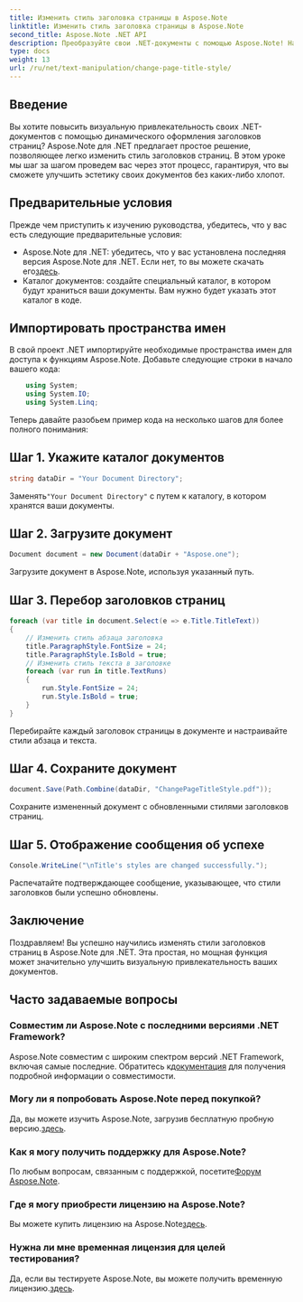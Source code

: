 ```yaml
---
title: Изменить стиль заголовка страницы в Aspose.Note
linktitle: Изменить стиль заголовка страницы в Aspose.Note
second_title: Aspose.Note .NET API
description: Преобразуйте свои .NET-документы с помощью Aspose.Note! Научитесь легко менять стили заголовков страниц. Поднимите эстетику за несколько простых шагов.
type: docs
weight: 13
url: /ru/net/text-manipulation/change-page-title-style/
---
```

## Введение
Вы хотите повысить визуальную привлекательность своих .NET-документов с помощью динамического оформления заголовков страниц? Aspose.Note для .NET предлагает простое решение, позволяющее легко изменить стиль заголовков страниц. В этом уроке мы шаг за шагом проведем вас через этот процесс, гарантируя, что вы сможете улучшить эстетику своих документов без каких-либо хлопот.
## Предварительные условия
Прежде чем приступить к изучению руководства, убедитесь, что у вас есть следующие предварительные условия:
-  Aspose.Note для .NET: убедитесь, что у вас установлена последняя версия Aspose.Note для .NET. Если нет, то вы можете скачать его[здесь](https://releases.aspose.com/note/net/).
- Каталог документов: создайте специальный каталог, в котором будут храниться ваши документы. Вам нужно будет указать этот каталог в коде.
## Импортировать пространства имен
В свой проект .NET импортируйте необходимые пространства имен для доступа к функциям Aspose.Note. Добавьте следующие строки в начало вашего кода:
```csharp
    using System;
    using System.IO;
    using System.Linq;
```
Теперь давайте разобьем пример кода на несколько шагов для более полного понимания:
## Шаг 1. Укажите каталог документов
```csharp
string dataDir = "Your Document Directory";
```
 Заменять`"Your Document Directory"` с путем к каталогу, в котором хранятся ваши документы.
## Шаг 2. Загрузите документ
```csharp
Document document = new Document(dataDir + "Aspose.one");
```
Загрузите документ в Aspose.Note, используя указанный путь.
## Шаг 3. Перебор заголовков страниц
```csharp
foreach (var title in document.Select(e => e.Title.TitleText))
{
    // Изменить стиль абзаца заголовка
    title.ParagraphStyle.FontSize = 24;
    title.ParagraphStyle.IsBold = true;
    // Изменить стиль текста в заголовке
    foreach (var run in title.TextRuns)
    {
        run.Style.FontSize = 24;
        run.Style.IsBold = true;
    }
}
```
Перебирайте каждый заголовок страницы в документе и настраивайте стили абзаца и текста.
## Шаг 4. Сохраните документ
```csharp
document.Save(Path.Combine(dataDir, "ChangePageTitleStyle.pdf"));
```
Сохраните измененный документ с обновленными стилями заголовков страниц.
## Шаг 5. Отображение сообщения об успехе
```csharp
Console.WriteLine("\nTitle's styles are changed successfully.");
```
Распечатайте подтверждающее сообщение, указывающее, что стили заголовков были успешно обновлены.
## Заключение
Поздравляем! Вы успешно научились изменять стили заголовков страниц в Aspose.Note для .NET. Эта простая, но мощная функция может значительно улучшить визуальную привлекательность ваших документов.
## Часто задаваемые вопросы
### Совместим ли Aspose.Note с последними версиями .NET Framework?
 Aspose.Note совместим с широким спектром версий .NET Framework, включая самые последние. Обратитесь к[документация](https://reference.aspose.com/note/net/) для получения подробной информации о совместимости.
### Могу ли я попробовать Aspose.Note перед покупкой?
 Да, вы можете изучить Aspose.Note, загрузив бесплатную пробную версию.[здесь](https://releases.aspose.com/).
### Как я могу получить поддержку для Aspose.Note?
 По любым вопросам, связанным с поддержкой, посетите[Форум Aspose.Note](https://forum.aspose.com/c/note/28).
### Где я могу приобрести лицензию на Aspose.Note?
 Вы можете купить лицензию на Aspose.Note[здесь](https://purchase.aspose.com/buy).
### Нужна ли мне временная лицензия для целей тестирования?
 Да, если вы тестируете Aspose.Note, вы можете получить временную лицензию.[здесь](https://purchase.aspose.com/temporary-license/).